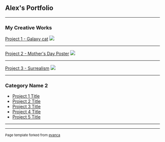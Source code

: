 ## Alex's Portfolio

---

### My Creative Works

[Project 1 - Galaxy cat](/sample_page)
<img src="Galaxy.png?raw=true"/>

---
[Project 2 - Mother's Day Poster](/pdf/sample_presentation.pdf)
<img src="images/dummy_thumbnail.jpg?raw=true"/>

---
[Project 3 - Surrealism](http://example.com/)
<img src="images/dummy_thumbnail.jpg?raw=true"/>

---

### Category Name 2

- [Project 1 Title](http://example.com/)
- [Project 2 Title](http://example.com/)
- [Project 3 Title](http://example.com/)
- [Project 4 Title](http://example.com/)
- [Project 5 Title](http://example.com/)

---




---
<p style="font-size:11px">Page template forked from <a href="https://github.com/evanca/quick-portfolio">evanca</a></p>
<!-- Remove above link if you don't want to attibute -->
